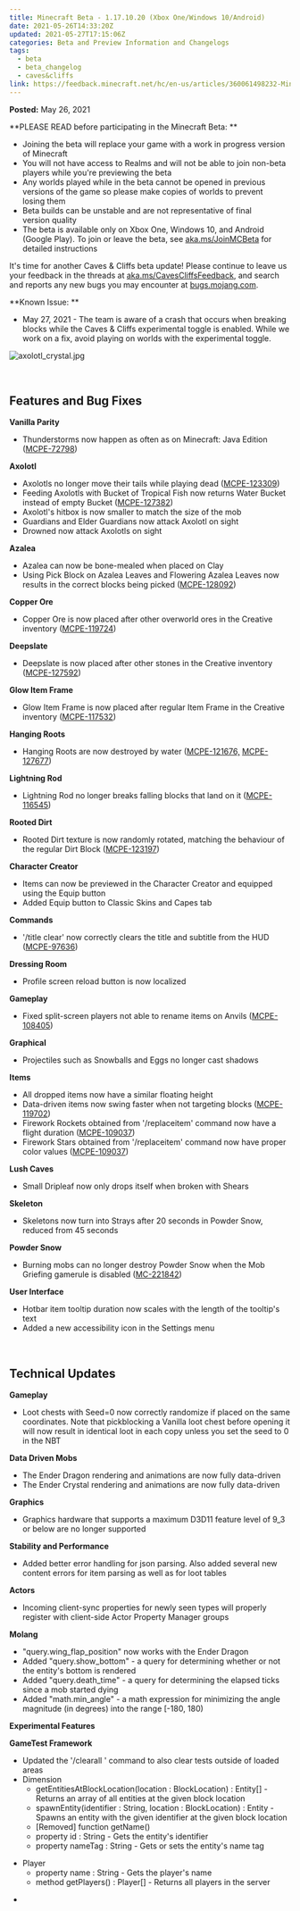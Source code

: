 ```yaml
---
title: Minecraft Beta - 1.17.10.20 (Xbox One/Windows 10/Android)
date: 2021-05-26T14:33:20Z
updated: 2021-05-27T17:15:06Z
categories: Beta and Preview Information and Changelogs
tags:
  - beta
  - beta_changelog
  - caves&cliffs
link: https://feedback.minecraft.net/hc/en-us/articles/360061498232-Minecraft-Beta-1-17-10-20-Xbox-One-Windows-10-Android-
---
```


**Posted:** May 26, 2021

**PLEASE READ before participating in the Minecraft Beta: **

- Joining the beta will replace your game with a work in progress version of Minecraft 
- You will not have access to Realms and will not be able to join non-beta players while you're previewing the beta
- Any worlds played while in the beta cannot be opened in previous versions of the game so please make copies of worlds to prevent losing them 
- Beta builds can be unstable and are not representative of final version quality 
- The beta is available only on Xbox One, Windows 10, and Android (Google Play). To join or leave the beta, see [aka.ms/JoinMCBeta](https://aka.ms/JoinMCBeta) for detailed instructions

It's time for another Caves & Cliffs beta update! Please continue to leave us your feedback in the threads at [aka.ms/CavesCliffsFeedback](https://aka.ms/CavesCliffsFeedback), and search and reports any new bugs you may encounter at [bugs.mojang.com](https://bugs.mojang.com/).  
  

**Known Issue: **

- May 27, 2021 - The team is aware of a crash that occurs when breaking blocks while the Caves & Cliffs experimental toggle is enabled. While we work on a fix, avoid playing on worlds with the experimental toggle.  
    

![axolotl_crystal.jpg](https://feedback.minecraft.net/hc/article_attachments/360096550071/axolotl_crystal.jpg)

 

## **Features and Bug Fixes**

**Vanilla Parity**

- Thunderstorms now happen as often as on Minecraft: Java Edition ([MCPE-72798](https://bugs.mojang.com/browse/MCPE-72798))

**Axolotl**

- Axolotls no longer move their tails while playing dead ([MCPE-123309](https://bugs.mojang.com/browse/MCPE-123309))
- Feeding Axolotls with Bucket of Tropical Fish now returns Water Bucket instead of empty Bucket ([MCPE-127382](https://bugs.mojang.com/browse/MCPE-127382))
- Axolotl's hitbox is now smaller to match the size of the mob
- Guardians and Elder Guardians now attack Axolotl on sight
- Drowned now attack Axolotls on sight

**Azalea**

- Azalea can now be bone-mealed when placed on Clay
- Using Pick Block on Azalea Leaves and Flowering Azalea Leaves now results in the correct blocks being picked ([MCPE-128092](https://bugs.mojang.com/browse/MCPE-128092))

**Copper Ore**

- Copper Ore is now placed after other overworld ores in the Creative inventory ([MCPE-119724](https://bugs.mojang.com/browse/MCPE-119724))

**Deepslate**

- Deepslate is now placed after other stones in the Creative inventory ([MCPE-127592](https://bugs.mojang.com/browse/MCPE-127592))

**Glow Item Frame**

- Glow Item Frame is now placed after regular Item Frame in the Creative inventory ([MCPE-117532](https://bugs.mojang.com/browse/MCPE-117532))

**Hanging Roots**

- Hanging Roots are now destroyed by water ([MCPE-121676,](https://bugs.mojang.com/browse/MCPE-121676) [MCPE-127677](https://bugs.mojang.com/browse/MCPE-127677))

**Lightning Rod**

- Lightning Rod no longer breaks falling blocks that land on it ([MCPE-116545](https://bugs.mojang.com/browse/MCPE-116545))

**Rooted Dirt**

- Rooted Dirt texture is now randomly rotated, matching the behaviour of the regular Dirt Block ([MCPE-123197](https://bugs.mojang.com/browse/MCPE-123197))

**Character Creator**

- Items can now be previewed in the Character Creator and equipped using the Equip button
- Added Equip button to Classic Skins and Capes tab

**Commands**

- '/title clear' now correctly clears the title and subtitle from the HUD ([MCPE-97636](https://bugs.mojang.com/browse/MCPE-97636))

**Dressing Room**

- Profile screen reload button is now localized

**Gameplay**

- Fixed split-screen players not able to rename items on Anvils ([MCPE-108405](https://bugs.mojang.com/browse/MCPE-108405))

**Graphical**

- Projectiles such as Snowballs and Eggs no longer cast shadows

**Items**

- All dropped items now have a similar floating height
- Data-driven items now swing faster when not targeting blocks ([MCPE-119702](https://bugs.mojang.com/browse/MCPE-119702))
- Firework Rockets obtained from '/replaceitem' command now have a flight duration ([MCPE-109037](https://bugs.mojang.com/browse/MCPE-109037))
- Firework Stars obtained from '/replaceitem' command now have proper color values ([MCPE-109037](https://bugs.mojang.com/browse/MCPE-109037))

**Lush Caves**

- Small Dripleaf now only drops itself when broken with Shears

**Skeleton**

- Skeletons now turn into Strays after 20 seconds in Powder Snow, reduced from 45 seconds

**Powder Snow**

- Burning mobs can no longer destroy Powder Snow when the Mob Griefing gamerule is disabled ([MC-221842](https://bugs.mojang.com/browse/MC-221842))

**User Interface**

- Hotbar item tooltip duration now scales with the length of the tooltip's text
- Added a new accessibility icon in the Settings menu

 

## **Technical Updates**

**Gameplay**

- Loot chests with Seed=0 now correctly randomize if placed on the same coordinates. Note that pickblocking a Vanilla loot chest before opening it will now result in identical loot in each copy unless you set the seed to 0 in the NBT

**Data Driven Mobs**

- The Ender Dragon rendering and animations are now fully data-driven
- The Ender Crystal rendering and animations are now fully data-driven

**Graphics**

- Graphics hardware that supports a maximum D3D11 feature level of 9_3 or below are no longer supported

**Stability and Performance**

- Added better error handling for json parsing. Also added several new content errors for item parsing as well as for loot tables

**Actors**

- Incoming client-sync properties for newly seen types will properly register with client-side Actor Property Manager groups

**Molang**

- "query.wing_flap_position" now works with the Ender Dragon
- Added "query.show_bottom" - a query for determining whether or not the entity's bottom is rendered
- Added "query.death_time" - a query for determining the elapsed ticks since a mob started dying
- Added "math.min_angle" - a math expression for minimizing the angle magnitude (in degrees) into the range \[-180, 180)

**Experimental Features**

**GameTest Framework**

- Updated the '/clearall ' command to also clear tests outside of loaded areas
- Dimension
  - getEntitiesAtBlockLocation(location : BlockLocation) : Entity\[\] - Returns an array of all entities at the given block location
  - spawnEntity(identifier : String, location : BlockLocation) : Entity - Spawns an entity with the given identifier at the given block location
  - \[Removed\] function getName()
  - property id : String - Gets the entity's identifier
  - property nameTag : String - Gets or sets the entity's name tag

<!-- -->

- Player
  - property name : String - Gets the player's name
  - method getPlayers() : Player\[\] - Returns all players in the server

<!-- -->

-
